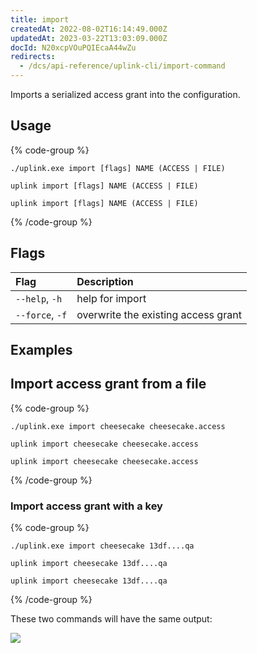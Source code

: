 ```yaml
---
title: import
createdAt: 2022-08-02T16:14:49.000Z
updatedAt: 2023-03-22T13:03:09.000Z
docId: N20xcpVOuPQIEcaA44wZu
redirects:
  - /dcs/api-reference/uplink-cli/import-command
---
```


Imports a serialized access grant into the configuration.

## Usage

{% code-group %}
```windows
./uplink.exe import [flags] NAME (ACCESS | FILE)
```

```linux
uplink import [flags] NAME (ACCESS | FILE)
```

```macos
uplink import [flags] NAME (ACCESS | FILE)
```
{% /code-group %}

## Flags

| Flag            | Description                         |
| :-------------- | :---------------------------------- |
| `--help`, `-h`  | help for import                     |
| `--force`, `-f` | overwrite the existing access grant |

## Examples

## Import access grant from a file

{% code-group %}
```windows
./uplink.exe import cheesecake cheesecake.access
```

```linux
uplink import cheesecake cheesecake.access
```

```macos
uplink import cheesecake cheesecake.access
```
{% /code-group %}

### Import access grant with a key

{% code-group %}
```windows
./uplink.exe import cheesecake 13df....qa
```

```linux
uplink import cheesecake 13df....qa
```

```macos
uplink import cheesecake 13df....qa
```
{% /code-group %}

These two commands will have the same output:

![](https://archbee-image-uploads.s3.amazonaws.com/kv3plx2xmXcUGcVl4Lttj/QMHA8C75PyqDP6qfMVNfR_access-imported.png)

